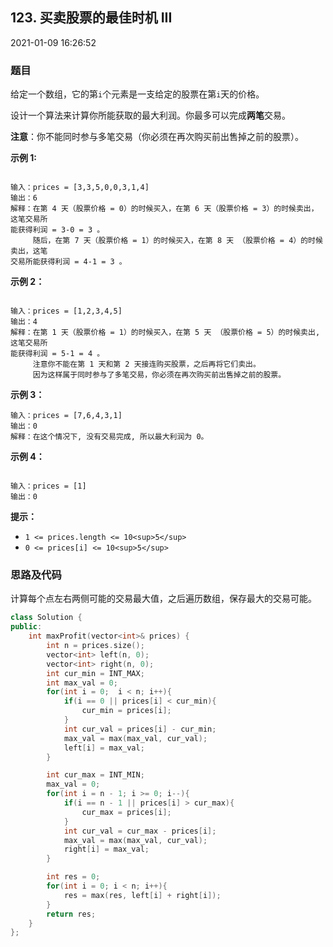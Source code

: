 ## 123. 买卖股票的最佳时机 III

2021-01-09 16:26:52

### 题目

给定一个数组，它的第``i``个元素是一支给定的股票在第``i``天的价格。

设计一个算法来计算你所能获取的最大利润。你最多可以完成**两笔**交易。

**注意**：你不能同时参与多笔交易（你必须在再次购买前出售掉之前的股票）。

 

**示例 1:**

```

输入：prices = [3,3,5,0,0,3,1,4]
输出：6
解释：在第 4 天（股票价格 = 0）的时候买入，在第 6 天（股票价格 = 3）的时候卖出，这笔交易所 
能获得利润 = 3-0 = 3 。
     随后，在第 7 天（股票价格 = 1）的时候买入，在第 8 天 （股票价格 = 4）的时候卖出，这笔 
交易所能获得利润 = 4-1 = 3 。
```

**示例 2：**

```

输入：prices = [1,2,3,4,5]
输出：4
解释：在第 1 天（股票价格 = 1）的时候买入，在第 5 天 （股票价格 = 5）的时候卖出, 这笔交易所
能获得利润 = 5-1 = 4 。  
     注意你不能在第 1 天和第 2 天接连购买股票，之后再将它们卖出。  
     因为这样属于同时参与了多笔交易，你必须在再次购买前出售掉之前的股票。
```

**示例 3：**

```
输入：prices = [7,6,4,3,1]
输出：0
解释：在这个情况下, 没有交易完成, 所以最大利润为 0。
```

**示例 4：**

```

输入：prices = [1]
输出：0
```

 

**提示：**


- ``1 <= prices.length <= 10<sup>5</sup>``
- ``0 <= prices[i] <= 10<sup>5</sup>``



### 思路及代码

计算每个点左右两侧可能的交易最大值，之后遍历数组，保存最大的交易可能。

```cpp
class Solution {
public:
    int maxProfit(vector<int>& prices) {
        int n = prices.size();
        vector<int> left(n, 0);
        vector<int> right(n, 0);
        int cur_min = INT_MAX;
        int max_val = 0;
        for(int i = 0;  i < n; i++){
            if(i == 0 || prices[i] < cur_min){
                cur_min = prices[i];
            }
            int cur_val = prices[i] - cur_min;
            max_val = max(max_val, cur_val);
            left[i] = max_val;
        }

        int cur_max = INT_MIN;
        max_val = 0;
        for(int i = n - 1; i >= 0; i--){
            if(i == n - 1 || prices[i] > cur_max){
                cur_max = prices[i];
            }
            int cur_val = cur_max - prices[i];
            max_val = max(max_val, cur_val);
            right[i] = max_val;
        }

        int res = 0;
        for(int i = 0; i < n; i++){
            res = max(res, left[i] + right[i]);
        }
        return res;
    }
};
```
